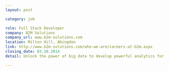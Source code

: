 ```yaml
---
layout: post

category: job

role: Full Stack Developer
company: B2M Solutions
company_url: www.b2m-solutions.com
location: Milton Hill, Abingdon
link: http://www.b2m-solutions.com/who-we-are/careers-at-b2m.aspx
closing_date: 03.10.2014
detail: Unlock the power of big data to develop powerful analytics for mobile things'. We are developing a sophisticated analytics engine to provide fast analysis of a world of occasionally connected mobile things and need Full Stack Developers to work on our big data analytics product.

---
```

